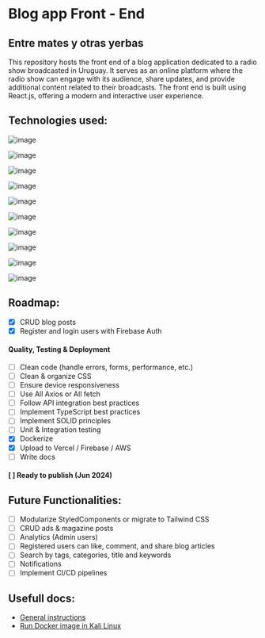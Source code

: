 # Blog app Front - End
## Entre mates y otras yerbas

This repository hosts the front end of a blog application dedicated to a radio show broadcasted in Uruguay. It serves as an online platform where the radio show can engage with its audience, share updates, and provide additional content related to their broadcasts. The front end is built using React.js, offering a modern and interactive user experience.

## Technologies used:

![image](https://img.shields.io/badge/TypeScript-3178C6?style=for-the-badge&logo=typescript&logoColor=white)

![image](https://img.shields.io/badge/React-20232A?style=for-the-badge&logo=react&logoColor=61DAFB)

![image](https://img.shields.io/badge/Axios-007ACC?style=for-the-badge&logo=axios&logoColor=white)

![image](https://img.shields.io/badge/React_Router-CA4245?style=for-the-badge&logo=react-router&logoColor=white)

![image](https://img.shields.io/badge/Draft.js-FFD700?style=for-the-badge&logo=draft.js&logoColor=black)

![image](https://img.shields.io/badge/Reactstrap-563D7C?style=for-the-badge&logo=react&logoColor=white)

![image](https://img.shields.io/badge/styled--components-DB7093?style=for-the-badge&logo=styled-components&logoColor=white)

![image](https://img.shields.io/badge/react--icons-61DAFB?style=for-the-badge&logo=react&logoColor=white)

![image](https://img.shields.io/badge/Firebase_Authentication-FFA611?style=for-the-badge&logo=firebase&logoColor=black)

![image](https://img.shields.io/badge/Docker-2496ED?style=for-the-badge&logo=docker&logoColor=white)

## Roadmap:
- [X] CRUD blog posts
- [X] Register and login users with Firebase Auth

#### Quality, Testing & Deployment
- [ ] Clean code (handle errors, forms, performance, etc.)
- [ ] Clean & organize CSS
- [ ] Ensure device responsiveness
- [ ] Use All Axios or All fetch
- [ ] Follow API integration best practices
- [ ] Implement TypeScript best practices
- [ ] Implement SOLID principles
- [ ] Unit & Integration testing
- [X] Dockerize
- [X] Upload to Vercel / Firebase / AWS
- [ ] Write docs

#### [ ] Ready to publish (Jun 2024)

## Future Functionalities:
- [ ] Modularize StyledComponents or migrate to Tailwind CSS
- [ ] CRUD ads & magazine posts
- [ ] Analytics (Admin users)
- [ ] Registered users can like, comment, and share blog articles
- [ ] Search by tags, categories, title and keywords
- [ ] Notifications
- [ ] Implement CI/CD pipelines

## Usefull docs:

- [General instructions](./docs/general.md)
- [Run Docker image in Kali Linux](./docs/docker.md)
